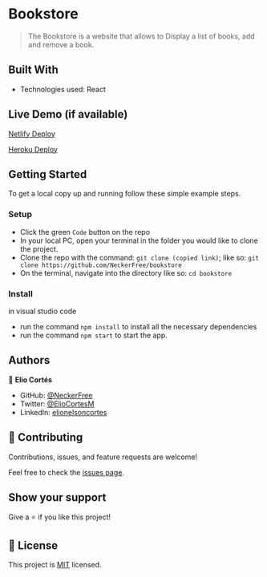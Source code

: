 [](https://img.shields.io/badge/Microverse-blueviolet)

# Bookstore


> The Bookstore is a website that allows to Display a list of books, add and remove a book.


## Built With

- Technologies used: React

## Live Demo (if available)

[Netlify Deploy](https://neckerfree-bookstore.netlify.app)

[Heroku Deploy](https://neckerfree-bookstore.herokuapp.com)

## Getting Started

To get a local copy up and running follow these simple example steps.

### Setup
- Click the green `Code` button on the repo
- In your local PC, open your terminal in the folder you would like to clone the project.
- Clone the repo with the command: `git clone (copied link)`; like so: `git clone https://github.com/NeckerFree/bookstore`
- On the terminal, navigate into the directory like so: `cd bookstore`

### Install
in visual studio code
-  run the command `npm install` to install all the necessary dependencies
-  run the command `npm start` to start the app.

## Authors

👤 **Elio Cortés**

- GitHub: [@NeckerFree](https://github.com/NeckerFree)
- Twitter: [@ElioCortesM](https://twitter.com/ElioCortesM)
- LinkedIn: [elionelsoncortes](https://www.linkedin.com/in/elionelsoncortes/)

## 🤝 Contributing

Contributions, issues, and feature requests are welcome!

Feel free to check the [issues page](https://github.com/NeckerFree/bookstore/issues).

## Show your support

Give a ⭐️ if you like this project!

## 📝 License

This project is [MIT](./MIT.md) licensed.